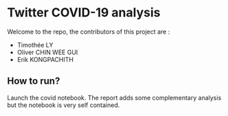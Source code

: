 # Twitter COVID-19 analysis

Welcome to the repo, the contributors of this project are :
- Timothée LY
- Oliver CHIN WEE GUI
- Erik KONGPACHITH


## How to run?
Launch the covid notebook. The report adds some complementary analysis but the notebook is very self contained.
